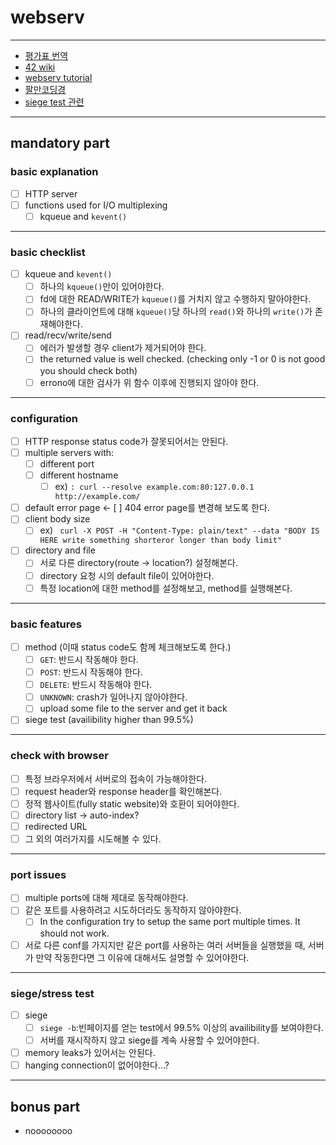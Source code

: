 # webserv

***

- [평가표 번역](https://github.com/FareWellWebServer/webserv/wiki/%ED%8F%89%EA%B0%80%ED%91%9C-%EB%B2%88%EC%97%AD)
- [42 wiki](https://yeosong1.github.io/webserv_eval)
- [webserv tutorial](https://42seoul.gitbook.io/webserv/)
- [팔만코딩경](https://80000coding.oopy.io/2944b11b-6729-4cd8-b545-c5dcdcb0c386)
- [siege test 관련](https://trend21c.tistory.com/1438)

***

## mandatory part

### basic explanation

- [ ] HTTP server
- [ ] functions used for I/O multiplexing
    - [ ] kqueue and `kevent()`

***

### basic checklist

- [ ] kqueue and `kevent()`
    - [ ] 하나의 `kqueue()`만이 있어야한다.
    - [ ] fd에 대한 READ/WRITE가 `kqueue()`를 거치지 않고 수행하지 말아야한다.
    - [ ] 하나의 클라이언트에 대해 `kqueue()`당 하나의 `read()`와 하나의 `write()`가 존재해야한다.
- [ ] read/recv/write/send
    - [ ] 에러가 발생할 경우 client가 제거되어야 한다.
    - [ ] the returned value is well checked. (checking only -1 or 0 is not good you should check both)
    - [ ] errono에 대한 검사가 위 함수 이후에 진행되지 않아야 한다.

***

### configuration

- [ ] HTTP response status code가 잘못되어서는 안된다.
- [ ] multiple servers with:
    - [ ] different port
    - [ ] different hostname
        - [ ] ex) `: curl --resolve example.com:80:127.0.0.1
http://example.com/`
- [ ] default error page <- [ ] 404 error page를 변경해 보도록 한다.
- [ ] client body size
    - [ ] ex) ` curl -X POST -H "Content-Type: plain/text" --data "BODY IS HERE write something shorteror longer than body limit"`
- [ ] directory and file
    - [ ] 서로 다른 directory(route -> location?) 설정해본다.
    - [ ] directory 요청 시의 default file이 있어야한다.
    - [ ] 특정 location에 대한 method를 설정해보고, method를 실행해본다.

***

### basic features

- [ ] method (이때 status code도 함께 체크해보도록 한다.)
    - [ ] `GET`: 반드시 작동해야 한다.
    - [ ] `POST`: 반드시 작동해야 한다.
    - [ ] `DELETE`: 반드시 작동해야 한다.
    - [ ] `UNKNOWN`: crash가 일어나지 않아야한다.
    - [ ] upload some file to the server and get it back 
- [ ] siege test (availibility higher than 99.5%)

***

### check with browser

- [ ] 특정 브라우저에서 서버로의 접속이 가능해야한다.
- [ ] request header와 response header를 확인해본다.
- [ ] 정적 웹사이트(fully static website)와 호환이 되어야한다.
- [ ] directory list -> auto-index?
- [ ] redirected URL
- [ ] 그 외의 여러가지를 시도해볼 수 있다.

***

### port issues

- [ ] multiple ports에 대해 제대로 동작해야한다.
- [ ] 같은 포트를 사용하려고 시도하더라도 동작하지 않아야한다. 
    - [ ]  In the configuration try to setup the same port multiple times. It should not work. 
- [ ] 서로 다른 conf를 가지지만 같은 port를 사용하는 여러 서버들을 실행했을 때, 서버가 만약 작동한다면 그 이유에 대해서도 설명할 수 있어야한다.

***

### siege/stress test

- [ ] siege
    - [ ] `siege -b`:빈페이지를 얻는 test에서 99.5% 이상의 availibility를 보여야한다.
    - [ ] 서버를 재시작하지 않고 siege를 계속 사용할 수 있어야한다.
- [ ] memory leaks가 있어서는 안된다.
- [ ] hanging connection이 없어야한다...? 

***

## bonus part

- noooooooo
